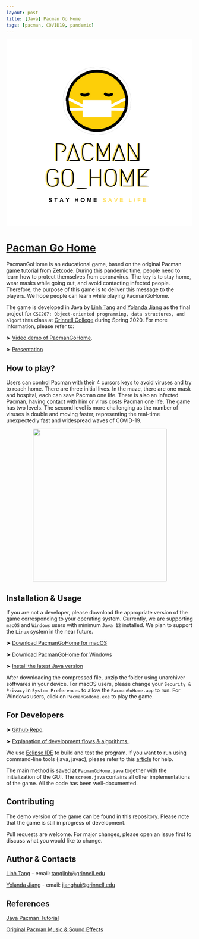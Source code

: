 ```yaml
---
layout: post
title: [Java] Pacman Go Home
tags: [pacman, COVID19, pandemic]
---
```


<p align="center"><img src="../img/logo.png"/></p>

# [Pacman Go Home](https://linhtangtd.github.io/PacmanGoHome/)

PacmanGoHome is an educational game, based on the original Pacman [game tutorial](http://zetcode.com/tutorials/javagamestutorial/pacman/) from [Zetcode](http://zetcode.com). During this pandemic time, people need to learn how to protect themselves from coronavirus. The key is to stay home, wear masks while going out, and avoid contacting infected people. Therefore, the purpose of this game is to deliver this message to the players. We hope people can learn while playing PacmanGoHome.

The game is developed in Java by [Linh Tang](https://github.com/LinhTangTD) and [Yolanda Jiang](https://github.com/yolandajhzm) as the final project for `CSC207: Object-oriented programming, data structures, and algorithms` class at [Grinnell College](https://www.grinnell.edu/) during Spring 2020. For more information, please refer to:

  ➤ [Video demo of PacmanGoHome](https://drive.google.com/open?id=10DFG39CY1ilI5htYoLHSEVTmPcexf5cd).
  
  ➤ [Presentation](https://github.com/LinhTangTD/PacmanGoHome/blob/master/PacmanGoHome.pdf)

## How to play?
Users can control Pacman with their 4 cursors keys to avoid viruses and try to reach home. There are three initial lives. In the maze, there are one mask and hospital, each can save Pacman one life. There is also an infected Pacman, having contact with him or virus costs Pacman one life. The game has two levels. The second level is more challenging as the number of viruses is double and moving faster, representing the real-time unexpectedly fast and widespread waves of COVID-19.

<p align="center"><img src="../img/demo_gif.gif" width="360" height="410"/></p>

## Installation & Usage

If you are not a developer, please download the appropriate version of the game corresponding to your operating system. Currently, we are supporting `macOS` and `Windows` users with minimum `Java 12` installed. We plan to support the `Linux` system in the near future. 

  ➤ [Download PacmanGoHome for macOS](https://github.com/LinhTangTD/PacmanGoHome/blob/master/PacmanGoHome_MacOS.zip)
  
  ➤ [Download PacmanGoHome for Windows](https://github.com/LinhTangTD/PacmanGoHome/blob/master/PacmanGoHome_Windows.zip)
  
  ➤ [Install the latest Java version](https://www.oracle.com/java/technologies/javase-downloads.html)

After downloading the compressed file, unzip the folder using unarchiver softwares in your device. For macOS users, please change your `Security & Privacy` in `System Preferences` to allow the `PacmanGoHome.app` to run. For Windows users, click on `PacmanGoHome.exe` to play the game.

## For Developers

  ➤ [Github Repo](https://github.com/LinhTangTD/PacmanGoHome).  
  
  ➤ [Explanation of development flows & algorithms.](https://github.com/LinhTangTD/PacmanGoHome/blob/master/PacmanGoHome.pdf).
  
We use [Eclipse IDE](https://www.eclipse.org/) to build and test the program. If you want to run using command-line tools (java, javac), please refer to this [article](https://www.codejava.net/java-core/tools/how-to-compile-package-and-run-a-java-program-using-command-line-tools-javac-jar-and-java) for help.

The main method is saved at ```PacmanGoHome.java``` together with the initialization of the GUI. The ```screen.java``` contains all other implementations of the game. All the code has been well-documented. 

## Contributing
The demo version of the game can be found in this repository. Please note that the game is still in progress of development.

Pull requests are welcome. For major changes, please open an issue first to discuss what you would like to change.

## Author & Contacts
[Linh Tang](https://github.com/LinhTangTD) - email: tanglinh@grinnell.edu

[Yolanda Jiang](https://github.com/yolandajhzm) - email: jianghui@grinnell.edu

## References
[Java Pacman Tutorial](http://zetcode.com/tutorials/javagamestutorial/pacman/)

[Original Pacman Music & Sound Effects](https://www.classicgaming.cc/classics/pac-man/sounds)
